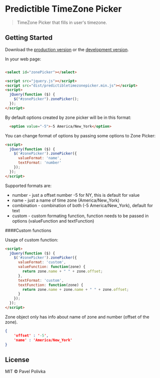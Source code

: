 # Predictible TimeZone Picker

> TimeZone Picker that fills in user's timezone.


## Getting Started

Download the [production version][min] or the [development version][max].

[min]: https://raw.githubusercontent.com/PavlikPolivka/jquery-predictibletimezonepicker/master/dist/jquery.predictibletimezonepicker.min.js
[max]: https://raw.githubusercontent.com/PavlikPolivka/jquery-predictibletimezonepicker/master/dist/jquery.predictibletimezonepicker.js

In your web page:

```html

<select id="zonePicker"></select>

<script src="jquery.js"></script>
<script src="dist/predictibletimezonepicker.min.js"></script>
<script>
  jQuery(function ($) {
    $("#zonePicker").zonePicker();
  });
</script>
```

By default options created by zone picker will be in this format:

```html
  <option value="-5">-5 America/New_York</option>
```

You can change format of options by passing some options to Zone Picker:

```html
<script>
  jQuery(function ($) {
    $('#zonePicker').zonePicker({
      valueFormat: 'name',
      textFormat: 'number'
    });
  });
</script>
```

Supported formats are:
- number - just a offset number -5 for NY, this is default for value
- name - just a name of time zone (America/New_York)
- combination - combination of both (-5 America/New_York), default for text
- custom - custom formating function, function needs to be passed in options (valueFunction and textFunction)

####Custom functions

Usage of custom function:

```html
<script>
  jQuery(function ($) {
    $('#zonePicker').zonePicker({
      valueFormat: 'custom',
      valueFunction: function(zone) {
      	return zone.name + " " + zone.offset;
      },
      textFormat: 'custom',
      textFunction: function(zone) {
      	return zone.name + zone.name + " " + zone.offset;
      }
    });
  });
</script>
```

Zone object only has info about name of zone and number (offset of the zone).

```json
{
	'offset' : '-5',
	'name' : 'America/New_York'
}
```

## License

MIT © Pavel Polivka
